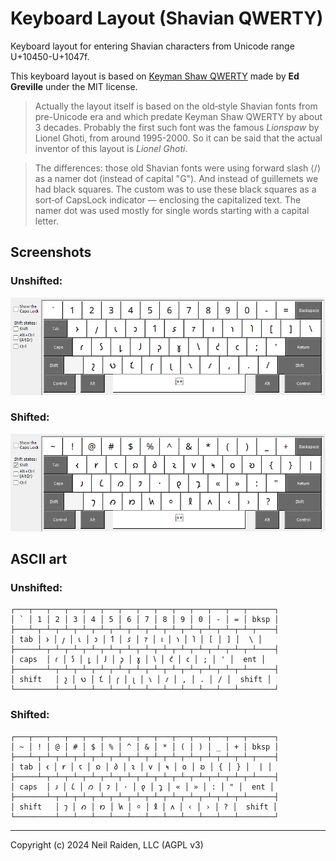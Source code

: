 # Keyboard Layout (Shavian QWERTY)

Keyboard layout for entering Shavian characters from Unicode range U+10450-U+1047f.

This keyboard layout is based on [Keyman Shaw QWERTY](https://help.keyman.com/keyboard/english_shavian_qwerty/1.1.1/english_shavian_qwerty) made by **Ed Greville** under the MIT license.

>Actually the layout itself is based on the old‐style Shavian fonts from pre-Unicode era and which predate Keyman Shaw QWERTY by about 3 decades. Probably the first such font was the famous _Lionspaw_ by Lionel Ghoti, from around 1995-2000. So it can be said that the actual inventor of this layout is _Lionel Ghoti_. 

>The differences: those old Shavian fonts were using forward slash ⟨/⟩ as a namer dot (instead of capital "G"). And instead of guillemets we had black squares. The custom was to use these black squares as a sort‐of CapsLock indicator — enclosing the capitalized text. The namer dot was used mostly for single words starting with a capital letter.

## Screenshots

### Unshifted:
![](img/1-unshifted.png)
### Shifted:
![](img/2-shifted.png)


## ASCII art

### Unshifted:
```
┌───┬───┬───┬───┬───┬───┬───┬───┬───┬───┬───┬───┬───┬──────┐
│ ` │ 1 │ 2 │ 3 │ 4 │ 5 │ 6 │ 7 │ 8 │ 9 │ 0 │ - │ = │ bksp │
├───┴─┬─┴─┬─┴─┬─┴─┬─┴─┬─┴─┬─┴─┬─┴─┬─┴─┬─┴─┬─┴─┬─┴─┬─┴─┬────┤
│ tab │ 𐑶 │ 𐑢 │ 𐑧 │ 𐑮 │ 𐑑 │ 𐑭 │ 𐑳 │ 𐑦 │ 𐑪 │ 𐑐 │ [ │ ] │  \ │
├─────┴─┬─┴─┬─┴─┬─┴─┬─┴─┬─┴─┬─┴─┬─┴─┬─┴─┬─┴─┬─┴─┬─┴─┬─┴────┤
│ caps  │ 𐑩 │ 𐑕 │ 𐑛 │ 𐑓 │ 𐑜 │ 𐑣 │ 𐑘 │ 𐑒 │ 𐑤 │ ; │ ' │  ent │
├───────┴─┬─┴─┬─┴─┬─┴─┬─┴─┬─┴─┬─┴─┬─┴─┬─┴─┬─┴─┬─┴─┬─┴──────┤
│ shift   │ 𐑟 │ 𐑻 │ 𐑗 │ 𐑝 │ 𐑚 │ 𐑯 │ 𐑥 │ , │ . │ / │  shift │
└─────────┴───┴───┴───┴───┴───┴───┴───┴───┴───┴───┴────────┘
```

### Shifted:
```
┌───┬───┬───┬───┬───┬───┬───┬───┬───┬───┬───┬───┬───┬──────┐
│ ~ │ ! │ @ │ # │ $ │ % │ ^ │ & │ * │ ( │ ) │ _ │ + │ bksp │
├───┴─┬─┴─┬─┴─┬─┴─┬─┴─┬─┴─┬─┴─┬─┴─┬─┴─┬─┴─┬─┴─┬─┴─┬─┴─┬────┤
│ tab │ 𐑬 │ 𐑾 │ 𐑱 │ 𐑸 │ 𐑔 │ 𐑷 │ 𐑫 │ 𐑰 │ 𐑴 │ 𐑹 │ { │ } │  | │
├─────┴─┬─┴─┬─┴─┬─┴─┬─┴─┬─┴─┬─┴─┬─┴─┬─┴─┬─┴─┬─┴─┬─┴─┬─┴────┤
│ caps  │ 𐑨 │ 𐑖 │ 𐑼 │ 𐑲 │ · │ 𐑞 │ 𐑡 │ « │ » │ : │ " │  ent │
├───────┴─┬─┴─┬─┴─┬─┴─┬─┴─┬─┴─┬─┴─┬─┴─┬─┴─┬─┴─┬─┴─┬─┴──────┤
│ shift   │ 𐑠 │ 𐑺 │ 𐑽 │ 𐑿 │ ⸰ │ 𐑙 │ 𐑵 │ ‹ │ › │ ? │  shift │
└─────────┴───┴───┴───┴───┴───┴───┴───┴───┴───┴───┴────────┘
```

-----
Copyright (c) 2024 Neil Raiden, LLC (AGPL v3)


